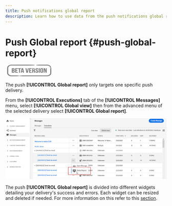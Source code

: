 ```yaml
---
title: Push notifications global report
description: Learn how to use data from the push notifications global report
---
```

# Push Global report {#push-global-report}

![](../assets/do-not-localize/badge.png)

The push **[!UICONTROL Global report]** only targets one specific push delivery. 

From the **[!UICONTROL Executions]** tab of the **[!UICONTROL Messages]** menu, select **[!UICONTROL Global view]** then from the advanced menu of the selected delivery select **[!UICONTROL Global report]**.

![](../assets/global_report_11.png)

The push **[!UICONTROL Global report]** is divided into different widgets detailing your delivery's success and errors. Each widget can be resized and deleted if needed. For more information on this refer to this [section](global-report.md#modify-dashboard).
